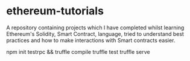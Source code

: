 # ethereum-tutorials
A repository containing projects which I have completed whilst learning Ethereum's Solidity, Smart Contract, language, tried to understand best practices and how to make interactions with Smart contracts easier.


npm init
testrpc &&
truffle compile
truffle test
truffle serve